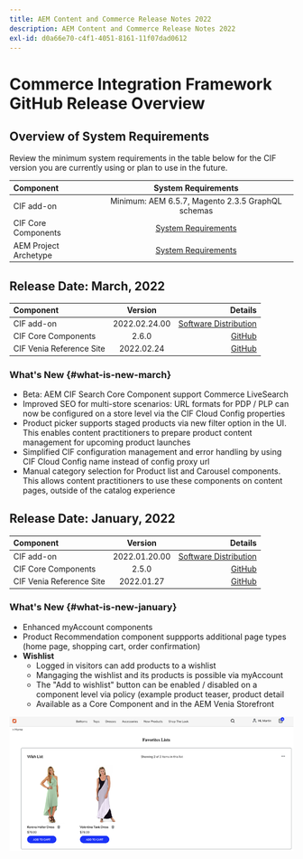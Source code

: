 ```yaml
---
title: AEM Content and Commerce Release Notes 2022
description: AEM Content and Commerce Release Notes 2022
exl-id: d0a66e70-c4f1-4051-8161-11f07dad0612
---
```

# Commerce Integration Framework GitHub Release Overview

## Overview of System Requirements

Review the minimum system requirements in the table below for the CIF version you are currently using or plan to use in the future.

|Component| System Requirements|
|:-------|:-----:|
|CIF add-on |Minimum: AEM 6.5.7, Magento 2.3.5 GraphQL schemas|
|CIF Core Components |[System Requirements](https://github.com/adobe/aem-core-cif-components/blob/master/VERSIONS.md)|
|AEM Project Archetype |[System Requirements](https://github.com/adobe/aem-project-archetype/blob/master/VERSIONS.md)|

## Release Date: March, 2022

|Component| Version| Details|
|:-------|:-----:|---------------------:|
|CIF add-on | 2022.02.24.00|[Software Distribution](https://experience.adobe.com/#/downloads/content/software-distribution/en/aem.html?package=%2Fcontent%2Fsoftware-distribution%2Fen%2Fdetails.html%2Fcontent%2Fdam%2Faem%2Fpublic%2Faem-commerce-addon-65-2022.02.24.00.zip)|
|CIF Core Components |2.6.0|[GitHub](https://github.com/adobe/aem-core-cif-components/releases/tag/core-cif-components-reactor-2.6.0)|
|CIF Venia Reference Site| 2022.02.24|[GitHub](https://github.com/adobe/aem-cif-guides-venia/releases/tag/venia-2022.02.24)|

### What's New {#what-is-new-march}

* Beta: AEM CIF Search Core Component support Commerce LiveSearch
* Improved SEO for multi-store scenarios: URL formats for PDP / PLP can now be configured on a store level via the CIF Cloud Config properties
* Product picker supports staged products via new filter option in the UI.  This enables content practitioners to prepare product content management for upcoming product launches
* Simplified CIF configuration management and error handling by using CIF Cloud Config name instead of config proxy url
* Manual category selection for Product list and Carousel components. This allows content practitioners to use these components on content pages, outside of the catalog experience

## Release Date: January, 2022

|Component| Version| Details|
|:-------|:-----:|---------------------:|
|CIF add-on | 2022.01.20.00|[Software Distribution](https://experience.adobe.com/#/downloads/content/software-distribution/en/aem.html?package=%2Fcontent%2Fsoftware-distribution%2Fen%2Fdetails.html%2Fcontent%2Fdam%2Faem%2Fpublic%2Faem-commerce-addon-65-2022.01.20.00.zip)|
|CIF Core Components |2.5.0|[GitHub](https://github.com/adobe/aem-core-cif-components/releases/tag/core-cif-components-reactor-2.5.0)|
|CIF Venia Reference Site| 2022.01.27|[GitHub](https://github.com/adobe/aem-cif-guides-venia/releases/tag/venia-2022.01.27)|

### What's New {#what-is-new-january}

* Enhanced myAccount components
* Product Recommendation component suppports additional page types (home page, shopping cart, order confirmation)
* **Wishlist**
  * Logged in visitors can add products to a wishlist
  * Mangaging the wishlist and its products is possible via myAccount
  * The "Add to wishlist" button can be enabled / disabled on a component level via policy (example product teaser, product detail
  * Available as a Core Component and in the AEM Venia Storefront

![Wishlist](/help/assets/CIF/wishlist.png)
